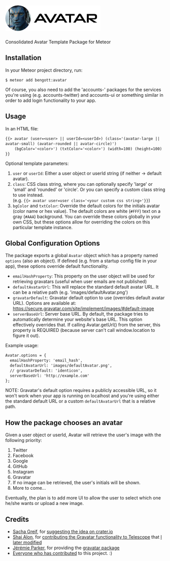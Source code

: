 ![logo](https://raw.githubusercontent.com/bengott/images/master/avatar-logo.png)
================================================================================

Consolidated Avatar Template Package for Meteor


Installation
------------
In your Meteor project directory, run:  
```
$ meteor add bengott:avatar
```
Of course, you also need to add the 'accounts-<service>' packages for the services you're using (e.g. accounts-twitter) and accounts-ui or something similar in order to add login functionality to your app.

Usage
-----
In an HTML file:
```
{{> avatar (user=<user> || userId=<userId>) (class='(avatar-large || avatar-small) (avatar-rounded || avatar-circle)')
    (bgColor='<color>') (txtColor='<color>') (width=100) (height=100) }}
```
Optional template parameters:
  1. `user` or `userId`: Either a user object or userId string (if neither -> default avatar).
  2. `class`: CSS class string, where you can optionally specify 'large' or 'small' and 'rounded' or 'circle'. Or you can specify a custom class string to use instead.  
(e.g. `{{> avatar user=user class='<your custom css string>'}}`)
  3. `bgColor` and `txtColor`: Override the default colors for the initials avatar (color name or hex value). The default colors are white (`#FFF`) text on a gray (`#AAA`) background. You can override these colors globally in your own CSS, but these options allow for overriding the colors on this particular template instance.

Global Configuration Options
----------------------------
The package exports a global `Avatar` object which has a property named `options` (also an object). If defined (e.g. from a startup config file in your app), these options override default functionality.

  - `emailHashProperty`: This property on the user object will be used for retrieving gravatars (useful when user emails are not published)
  - `defaultAvatarUrl`: This will replace the standard default avatar URL. It can be a relative path (e.g. 'images/defaultAvatar.png')
  - `gravatarDefault`: Gravatar default option to use (overrides default avatar URL). Options are available at: https://secure.gravatar.com/site/implement/images/#default-image
  - `serverBaseUrl`: Server base URL. By default, the package tries to automatically determine your website's base URL. This option effectively overrides that. If calling Avatar.getUrl() from the server, this property is REQUIRED (because server can't call window.location to figure it out).

Example usage:
```
Avatar.options = {
  emailHashProperty: 'email_hash',
  defaultAvatarUrl: 'images/defaultAvatar.png',
  // gravatarDefault: 'identicon',
  serverBaseUrl: 'http://example.com'
};
```
NOTE: Gravatar's default option requires a publicly accessible URL, so it won't work when your app is running on localhost and you're using either the standard default URL or a custom `defaultAvatarUrl` that is a relative path.

How the package chooses an avatar
---------------------------------
Given a user object or userId, Avatar will retrieve the user's image with the following priority:
  1. Twitter
  2. Facebook
  3. Google
  4. GitHub
  5. Instagram
  6. Gravatar
  7. If no image can be retrieved, the user's initials will be shown.
  8. More to come...

Eventually, the plan is to add more UI to allow the user to select which one he/she wants or upload a new image.

Credits
-------
- [Sacha Greif](https://github.com/SachaG), for [suggesting the idea on crater.io](http://crater.io/posts/BfMsgzs5AzEdp6Byu)
- [Shai Alon](https://github.com/shaialon), for [contributing the Gravatar functionality to Telescope](https://github.com/TelescopeJS/Telescope/pull/436) that [I later modified](https://github.com/TelescopeJS/Telescope/pull/438)
- [Jérémie Parker](https://github.com/p-j), for providing the [gravatar package](https://github.com/p-j/meteor-gravatar)
- [Everyone who has contributed](https://github.com/bengott/meteor-avatar/graphs/contributors) to this project. :)

